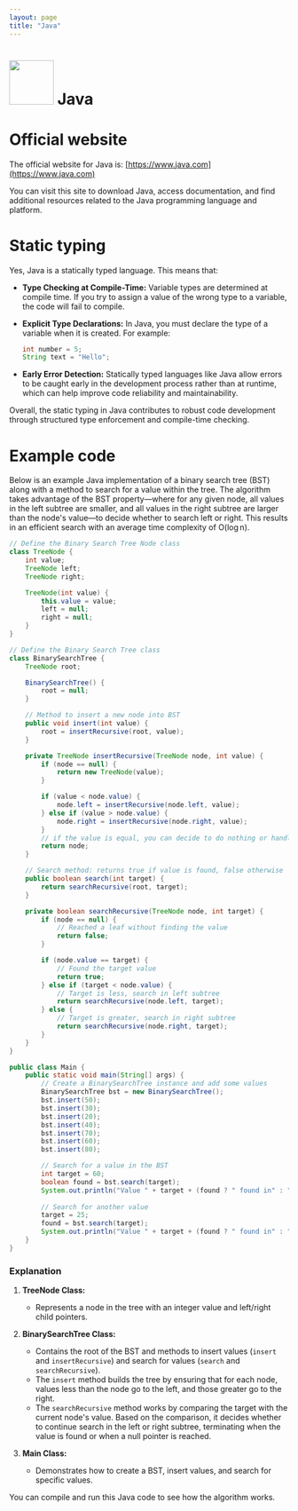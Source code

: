 ```yaml
---
layout: page
title: "Java"
---
```


# <img src='https://www.tiobe.com/wp-content/themes/tiobe/tiobe-index/images/Java.png' width='80'> Java
# Official website
 The official website for Java is: [https://www.java.com](https://www.java.com)

You can visit this site to download Java, access documentation, and find additional resources related to the Java programming language and platform.
# Static typing
 Yes, Java is a statically typed language. This means that:

- **Type Checking at Compile-Time:** Variable types are determined at compile time. If you try to assign a value of the wrong type to a variable, the code will fail to compile.
- **Explicit Type Declarations:** In Java, you must declare the type of a variable when it is created. For example:
  
  ```java
  int number = 5;
  String text = "Hello";
  ```

- **Early Error Detection:** Statically typed languages like Java allow errors to be caught early in the development process rather than at runtime, which can help improve code reliability and maintainability.

Overall, the static typing in Java contributes to robust code development through structured type enforcement and compile-time checking.
# Example code
 Below is an example Java implementation of a binary search tree (BST) along with a method to search for a value within the tree. The algorithm takes advantage of the BST property—where for any given node, all values in the left subtree are smaller, and all values in the right subtree are larger than the node's value—to decide whether to search left or right. This results in an efficient search with an average time complexity of O(log n).

```java
// Define the Binary Search Tree Node class
class TreeNode {
    int value;
    TreeNode left;
    TreeNode right;

    TreeNode(int value) {
        this.value = value;
        left = null;
        right = null;
    }
}

// Define the Binary Search Tree class
class BinarySearchTree {
    TreeNode root;

    BinarySearchTree() {
        root = null;
    }

    // Method to insert a new node into BST
    public void insert(int value) {
        root = insertRecursive(root, value);
    }

    private TreeNode insertRecursive(TreeNode node, int value) {
        if (node == null) {
            return new TreeNode(value);
        }

        if (value < node.value) {
            node.left = insertRecursive(node.left, value);
        } else if (value > node.value) {
            node.right = insertRecursive(node.right, value);
        }
        // if the value is equal, you can decide to do nothing or handle duplicates
        return node;
    }

    // Search method: returns true if value is found, false otherwise
    public boolean search(int target) {
        return searchRecursive(root, target);
    }

    private boolean searchRecursive(TreeNode node, int target) {
        if (node == null) {
            // Reached a leaf without finding the value
            return false;
        }

        if (node.value == target) {
            // Found the target value
            return true;
        } else if (target < node.value) {
            // Target is less, search in left subtree
            return searchRecursive(node.left, target);
        } else {
            // Target is greater, search in right subtree
            return searchRecursive(node.right, target);
        }
    }
}

public class Main {
    public static void main(String[] args) {
        // Create a BinarySearchTree instance and add some values
        BinarySearchTree bst = new BinarySearchTree();
        bst.insert(50);
        bst.insert(30);
        bst.insert(20);
        bst.insert(40);
        bst.insert(70);
        bst.insert(60);
        bst.insert(80);

        // Search for a value in the BST
        int target = 60;
        boolean found = bst.search(target);
        System.out.println("Value " + target + (found ? " found in" : " not found in") + " the BST.");
        
        // Search for another value
        target = 25;
        found = bst.search(target);
        System.out.println("Value " + target + (found ? " found in" : " not found in") + " the BST.");
    }
}
```

### Explanation

1. **TreeNode Class:**  
   - Represents a node in the tree with an integer value and left/right child pointers.

2. **BinarySearchTree Class:**  
   - Contains the root of the BST and methods to insert values (`insert` and `insertRecursive`) and search for values (`search` and `searchRecursive`).
   - The `insert` method builds the tree by ensuring that for each node, values less than the node go to the left, and those greater go to the right.
   - The `searchRecursive` method works by comparing the target with the current node's value. Based on the comparison, it decides whether to continue search in the left or right subtree, terminating when the value is found or when a null pointer is reached.

3. **Main Class:**  
   - Demonstrates how to create a BST, insert values, and search for specific values.

You can compile and run this Java code to see how the algorithm works.
